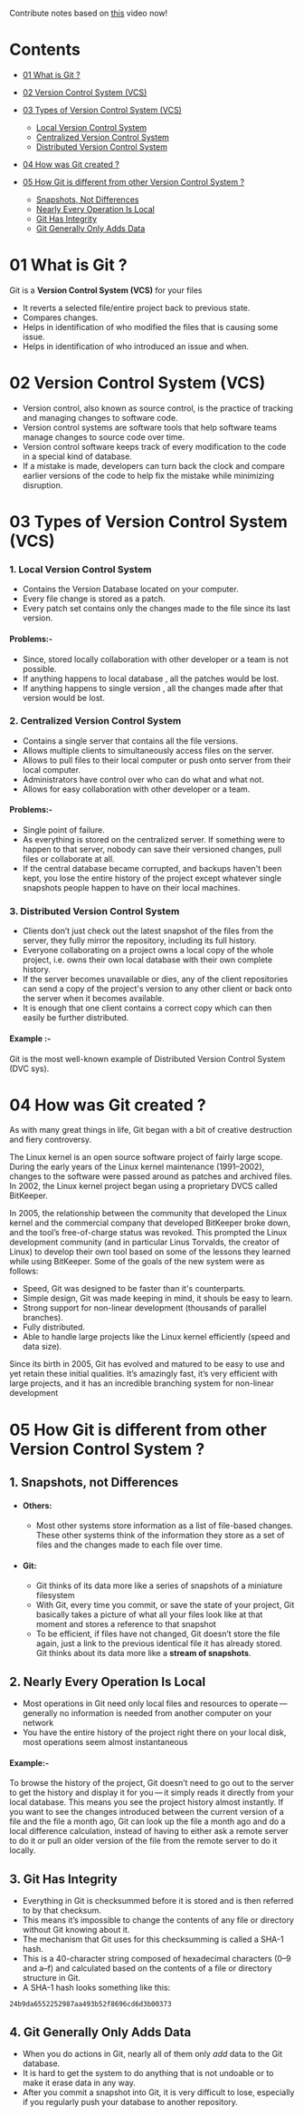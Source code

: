 Contribute notes based on [this](https://www.youtube.com/watch?v=LQ2LTPHeTts&list=PL2kSRH_DmWVajYgFoP-HVKK5VKkzFYyzp&index=1) video now!



# Contents

- [01 What is Git ?](#01-what-is-git-)

- [02 Version Control System (VCS)](#02-version-control-system-vcs)
- [03 Types of Version Control System (VCS)](#03-types-of-version-control-system-vcs)
  - [Local Version Control System](#1-local-version-control-system)
  - [Centralized Version Control System](#2-centralized-version-control-system)
  - [Distributed Version Control System](#3-distributed-version-control-system)
- [04 How was Git created ?](#04-how-was-git-created-)
- [05 How Git is different from other Version Control System ?](#05-how-git-is-different-from-other-version-control-system-)
  - [Snapshots, Not Differences](#1-snapshorts-not-differences)
  - [Nearly Every Operation Is Local](#2-nearly-every-operation-is-local)
  - [Git Has Integrity](#3-git-has-integrity)
  - [Git Generally Only Adds Data](#4-git-generally-only-adds-data)

# 01 What is Git ?

Git is a **Version Control System (VCS)** for your files

- It reverts a selected file/entire project back to previous state.
- Compares changes.
- Helps in identification of who modified the files that is causing some issue.
- Helps in identification of who introduced an issue and when.

# 02 Version Control System (VCS)

- Version control, also known as source control, is the practice of tracking and managing changes to software code.
- Version control systems are software tools that help software teams manage changes to source code over time.
- Version control software keeps track of every modification to the code in a special kind of database.
- If a mistake is made, developers can turn back the clock and compare earlier versions of the code to help fix the mistake while minimizing disruption.

# 03 Types of Version Control System (VCS)

### 1. Local Version Control System

- Contains the Version Database located on your computer.
- Every file change is stored as a patch.
- Every patch set contains only the changes made to the file since its last version.

#### Problems:-

- Since, stored locally collaboration with other developer or a team is not possible.
- If anything happens to local database , all the patches would be lost.
- If anything happens to single version , all the changes made after that version would be lost.

### 2. Centralized Version Control System

- Contains a single server that contains all the file versions.
- Allows multiple clients to simultaneously access files on the server.
- Allows to pull files to their local computer or push onto server from their local computer.
- Administrators have control over who can do what and what not.
- Allows for easy collaboration with other developer or a team.

#### Problems:-

- Single point of failure.
- As everything is stored on the centralized server. If something were to happen to that server, nobody can save their versioned changes, pull files or collaborate at all.
- If the central database became corrupted, and backups haven't been kept, you lose the entire history of the project except whatever single snapshots people happen to have on their local machines.

### 3. Distributed Version Control System

- Clients don’t just check out the latest snapshot of the files from the server, they fully mirror the repository, including its full history.
- Everyone collaborating on a project owns a local copy of the whole project, i.e. owns their own local database with their own complete history.
- If the server becomes unavailable or dies, any of the client repositories can send a copy of the project's version to any other client or back onto the server when it becomes available.
- It is enough that one client contains a correct copy which can then easily be further distributed.

#### Example :-

Git is the most well-known example of Distributed Version Control System (DVC sys).

# 04 How was Git created ?

As with many great things in life, Git began with a bit of creative destruction and fiery controversy.

The Linux kernel is an open source software project of fairly large scope. During the early years of the Linux kernel maintenance (1991–2002), changes to the software were passed around as patches and archived files. In 2002, the Linux kernel project began using a proprietary DVCS called BitKeeper.

In 2005, the relationship between the community that developed the Linux kernel and the commercial company that developed BitKeeper broke down, and the tool’s free-of-charge status was revoked. This prompted the Linux development community (and in particular Linus Torvalds, the creator of Linux) to develop their own tool based on some of the lessons they learned while using BitKeeper. Some of the goals of the new system were as follows:

- Speed, Git was designed to be faster than it's counterparts.
- Simple design, Git was made keeping in mind, it shouls be easy to learn.
- Strong support for non-linear development (thousands of parallel branches).
- Fully distributed.
- Able to handle large projects like the Linux kernel efficiently (speed and data size).

Since its birth in 2005, Git has evolved and matured to be easy to use and yet retain these initial qualities. It’s amazingly fast, it’s very efficient with large projects, and it has an incredible branching system for non-linear development

# 05 How Git is different from other Version Control System ?

## 1. Snapshots, not Differences

- #### Others:

  - Most other systems store information as a list of file-based changes. These other systems think of the information they store as a set of files and the changes made to each file over time.

- #### Git:
  - Git thinks of its data more like a series of snapshots of a miniature filesystem
  - With Git, every time you commit, or save the state of your project, Git basically takes a picture of what all your files look like at that moment and stores a reference to that snapshot
  - To be efficient, if files have not changed, Git doesn’t store the file again, just a link to the previous identical file it has already stored. Git thinks about its data more like a **stream of snapshots**.

## 2. Nearly Every Operation Is Local

- Most operations in Git need only local files and resources to operate — generally no information is needed from another computer on your network
- You have the entire history of the project right there on your local disk, most operations seem almost instantaneous

#### Example:-

To browse the history of the project, Git doesn’t need to go out to the server to get the history and display it for you — it simply reads it directly from your local database. This means you see the project history almost instantly. If you want to see the changes introduced between the current version of a file and the file a month ago, Git can look up the file a month ago and do a local difference calculation, instead of having to either ask a remote server to do it or pull an older version of the file from the remote server to do it locally.

## 3. Git Has Integrity

- Everything in Git is checksummed before it is stored and is then referred to by that checksum.
- This means it’s impossible to change the contents of any file or directory without Git knowing about it.
- The mechanism that Git uses for this checksumming is called a SHA-1 hash.
- This is a 40-character string composed of hexadecimal characters (0–9 and a–f) and calculated based on the contents of a file or directory structure in Git.
- A SHA-1 hash looks something like this:

```
24b9da6552252987aa493b52f8696cd6d3b00373
```

## 4. Git Generally Only Adds Data

- When you do actions in Git, nearly all of them only _add_ data to the Git database.
- It is hard to get the system to do anything that is not undoable or to make it erase data in any way.
- After you commit a snapshot into Git, it is very difficult to lose, especially if you regularly push your database to another repository.
